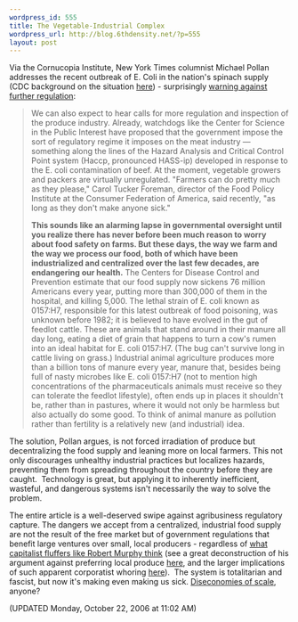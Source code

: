 ```yaml
--- 
wordpress_id: 555
title: The Vegetable-Industrial Complex
wordpress_url: http://blog.6thdensity.net/?p=555
layout: post
---
```

Via the Cornucopia Institute, New York Times columnist Michael Pollan addresses the recent outbreak of E. Coli in the nation's spinach supply (CDC background on the situation <a href="http://www.cdc.gov/foodborne/ecolispinach/">here</a>) - surprisingly <a href="http://cornucopia.org/index.php/179">warning against further regulation</a>:
<blockquote>We can also expect to hear calls for more regulation and inspection of the produce industry. Already, watchdogs like the Center for Science in the Public Interest have proposed that the government impose the sort of regulatory regime it imposes on the meat industry — something along the lines of the Hazard Analysis and Critical Control Point system (Haccp, pronounced HASS-ip) developed in response to the E. coli contamination of beef. At the moment, vegetable growers and packers are virtually unregulated. "Farmers can do pretty much as they please," Carol Tucker Foreman, director of the Food Policy Institute at the Consumer Federation of America, said recently, "as long as they don't make anyone sick."

<strong>This sounds like an alarming lapse in governmental oversight until you realize there has never before been much reason to worry about food safety on farms. But these days, the way we farm and the way we process our food, both of which have been industrialized and centralized over the last few decades, are endangering our health.</strong> The Centers for Disease Control and Prevention estimate that our food supply now sickens 76 million Americans every year, putting more than 300,000 of them in the hospital, and killing 5,000. The lethal strain of E. coli known as 0157:H7, responsible for this latest outbreak of food poisoning, was unknown before 1982; it is believed to have evolved in the gut of feedlot cattle. These are animals that stand around in their manure all day long, eating a diet of grain that happens to turn a cow's rumen into an ideal habitat for E. coli 0157:H7. (The bug can't survive long in cattle living on grass.) Industrial animal agriculture produces more than a billion tons of manure every year, manure that, besides being full of nasty microbes like E. coli 0157:H7 (not to mention high concentrations of the pharmaceuticals animals must receive so they can tolerate the feedlot lifestyle), often ends up in places it shouldn't be, rather than in pastures, where it would not only be harmless but also actually do some good. To think of animal manure as pollution rather than fertility is a relatively new (and industrial) idea.</blockquote>
The solution, Pollan argues, is not forced irradiation of produce but decentralizing the food supply and leaning more on local farmers.  This not only discourages unhealthy industrial practices but localizes hazards, preventing them from spreading throughout the country before they are caught.  Technology is great, but applying it to inherently inefficient, wasteful, and dangerous systems isn't necessarily the way to solve the problem.

The entire article is a well-deserved swipe against agribusiness regulatory capture.  The dangers we accept from a centralized, industrial food supply are not the result of the free market but of government regulations that benefit large ventures over small, local producers - regardless of <a href="http://www.mises.org/story/2260">what capitalist fluffers like Robert Murphy think</a> (see a great deconstruction of his argument against preferring local produce <a href="http://www.strike-the-root.com/62/hobbs/hobbs1.html">here</a>, and the larger implications of such apparent corporatist whoring <a href="http://blog.6thdensity.net/?p=545">here</a>).  The system is totalitarian and fascist, but now it's making even making us sick.  <a href="http://mutualist.blogspot.com/2006/10/draft-manuscript-chapter.html">Diseconomies of scale</a>, anyone?

(UPDATED Monday, October 22, 2006 at 11:02 AM)
